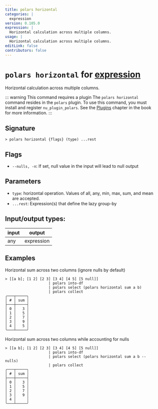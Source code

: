 ```yaml
---
title: polars horizontal
categories: |
  expression
version: 0.105.0
expression: |
  Horizontal calculation across multiple columns.
usage: |
  Horizontal calculation across multiple columns.
editLink: false
contributors: false
---
```

<!-- This file is automatically generated. Please edit the command in https://github.com/nushell/nushell instead. -->

# `polars horizontal` for [expression](/commands/categories/expression.md)

<div class='command-title'>Horizontal calculation across multiple columns.</div>

::: warning This command requires a plugin
The `polars horizontal` command resides in the `polars` plugin.
To use this command, you must install and register `nu_plugin_polars`.
See the [Plugins](/book/plugins.html) chapter in the book for more information.
:::


## Signature

```> polars horizontal {flags} (type) ...rest```

## Flags

 -  `--nulls, -n`: If set, null value in the input will lead to null output

## Parameters

 -  `type`: horizontal operation. Values of all, any, min, max, sum, and mean are accepted.
 -  `...rest`: Expression(s) that define the lazy group-by


## Input/output types:

| input | output     |
| ----- | ---------- |
| any   | expression |
## Examples

Horizontal sum across two columns (ignore nulls by default)
```nu
> [[a b]; [1 2] [2 3] [3 4] [4 5] [5 null]]
                    | polars into-df
                    | polars select (polars horizontal sum a b)
                    | polars collect
╭───┬─────╮
│ # │ sum │
├───┼─────┤
│ 0 │   3 │
│ 1 │   5 │
│ 2 │   7 │
│ 3 │   9 │
│ 4 │   5 │
╰───┴─────╯

```

Horizontal sum across two columns while accounting for nulls
```nu
> [[a b]; [1 2] [2 3] [3 4] [4 5] [5 null]]
                    | polars into-df
                    | polars select (polars horizontal sum a b --nulls)
                    | polars collect
╭───┬─────╮
│ # │ sum │
├───┼─────┤
│ 0 │   3 │
│ 1 │   5 │
│ 2 │   7 │
│ 3 │   9 │
│ 4 │     │
╰───┴─────╯

```
